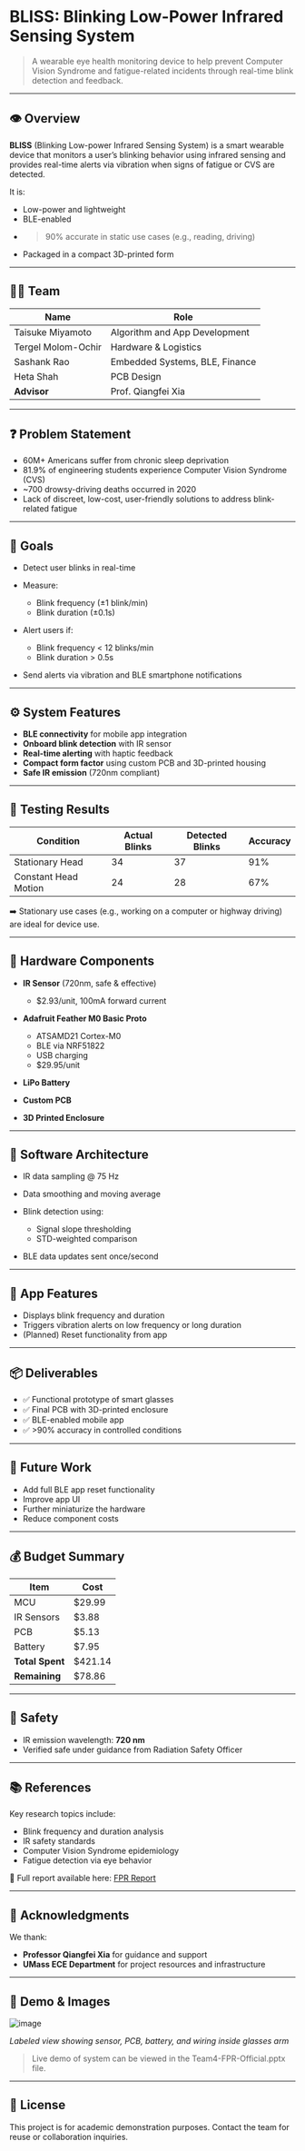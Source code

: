 # BLISS: Blinking Low-Power Infrared Sensing System

> A wearable eye health monitoring device to help prevent Computer Vision Syndrome and fatigue-related incidents through real-time blink detection and feedback.

---

## 👁️ Overview

**BLISS** (Blinking Low-power Infrared Sensing System) is a smart wearable device that monitors a user’s blinking behavior using infrared sensing and provides real-time alerts via vibration when signs of fatigue or CVS are detected.

It is:

* Low-power and lightweight
* BLE-enabled
* > 90% accurate in static use cases (e.g., reading, driving)
* Packaged in a compact 3D-printed form

---

## 🧑‍💻 Team

| Name               | Role                           |
| ------------------ | ------------------------------ |
| Taisuke Miyamoto   | Algorithm and App Development  |
| Tergel Molom-Ochir | Hardware & Logistics           |
| Sashank Rao        | Embedded Systems, BLE, Finance |
| Heta Shah          | PCB Design                     |
| **Advisor**        | Prof. Qiangfei Xia             |

---

## ❓ Problem Statement

* 60M+ Americans suffer from chronic sleep deprivation
* 81.9% of engineering students experience Computer Vision Syndrome (CVS)
* \~700 drowsy-driving deaths occurred in 2020
* Lack of discreet, low-cost, user-friendly solutions to address blink-related fatigue

---

## 🎯 Goals

* Detect user blinks in real-time
* Measure:

  * Blink frequency (±1 blink/min)
  * Blink duration (±0.1s)
* Alert users if:

  * Blink frequency < 12 blinks/min
  * Blink duration > 0.5s
* Send alerts via vibration and BLE smartphone notifications

---

## ⚙️ System Features

* **BLE connectivity** for mobile app integration
* **Onboard blink detection** with IR sensor
* **Real-time alerting** with haptic feedback
* **Compact form factor** using custom PCB and 3D-printed housing
* **Safe IR emission** (720nm compliant)

---

## 🧪 Testing Results

| Condition            | Actual Blinks | Detected Blinks | Accuracy |
| -------------------- | ------------- | --------------- | -------- |
| Stationary Head      | 34            | 37              | 91%      |
| Constant Head Motion | 24            | 28              | 67%      |

➡️ Stationary use cases (e.g., working on a computer or highway driving) are ideal for device use.

---

## 🧱 Hardware Components

* **IR Sensor** (720nm, safe & effective)

  * \$2.93/unit, 100mA forward current
* **Adafruit Feather M0 Basic Proto**

  * ATSAMD21 Cortex-M0
  * BLE via NRF51822
  * USB charging
  * \$29.95/unit
* **LiPo Battery**
* **Custom PCB**
* **3D Printed Enclosure**

---

## 🧠 Software Architecture

* IR data sampling @ 75 Hz
* Data smoothing and moving average
* Blink detection using:

  * Signal slope thresholding
  * STD-weighted comparison
* BLE data updates sent once/second

---

## 📱 App Features

* Displays blink frequency and duration
* Triggers vibration alerts on low frequency or long duration
* (Planned) Reset functionality from app

---

## 📦 Deliverables

* ✅ Functional prototype of smart glasses
* ✅ Final PCB with 3D-printed enclosure
* ✅ BLE-enabled mobile app
* ✅ >90% accuracy in controlled conditions

---

## 🔄 Future Work

* Add full BLE app reset functionality
* Improve app UI
* Further miniaturize the hardware
* Reduce component costs

---

## 💰 Budget Summary

| Item            | Cost     |
| --------------- | -------- |
| MCU             | \$29.99  |
| IR Sensors      | \$3.88   |
| PCB             | \$5.13   |
| Battery         | \$7.95   |
| **Total Spent** | \$421.14 |
| **Remaining**   | \$78.86  |

---

## 🔐 Safety

* IR emission wavelength: **720 nm**
* Verified safe under guidance from Radiation Safety Officer

---

## 📚 References

Key research topics include:

* Blink frequency and duration analysis
* IR safety standards
* Computer Vision Syndrome epidemiology
* Fatigue detection via eye behavior

📖 Full report available here: [FPR Report](./BLISS/FPR%20Report.docx)

---

## 🙏 Acknowledgments

We thank:

* **Professor Qiangfei Xia** for guidance and support
* **UMass ECE Department** for project resources and infrastructure

---

## 📸 Demo & Images

![image](https://github.com/user-attachments/assets/4448f57e-00b9-4159-9d12-2c8b4236c0ef)

*Labeled view showing sensor, PCB, battery, and wiring inside glasses arm*

> Live demo of system can be viewed in the Team4-FPR-Official.pptx file.

---

## 📝 License

This project is for academic demonstration purposes. Contact the team for reuse or collaboration inquiries.


